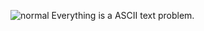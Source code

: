 ![normal](https://user-images.githubusercontent.com/41996335/130461018-1ad04291-1630-4986-9f67-d46f04bb45ae.png)
Everything is a ASCII text problem.

